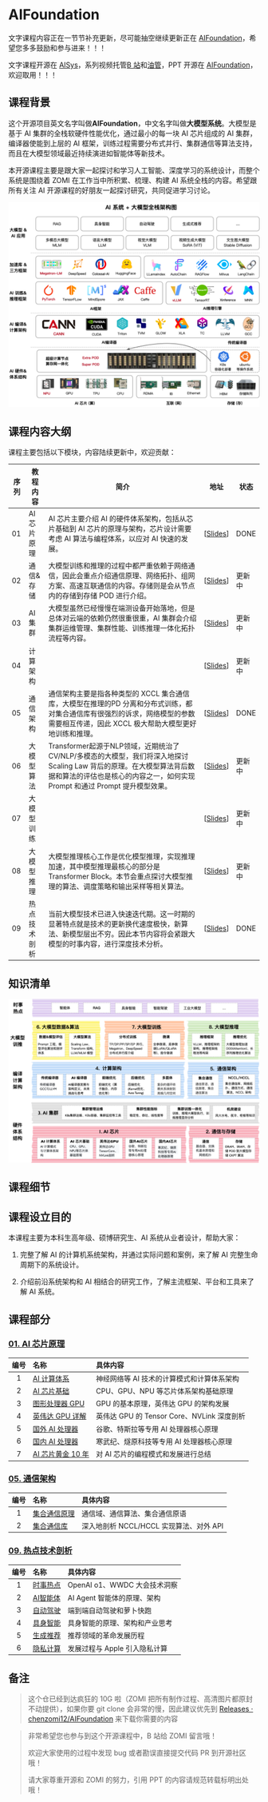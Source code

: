 # AIFoundation

文字课程内容正在一节节补充更新，尽可能抽空继续更新正在 [AIFoundation](https://github.com/chenzomi12/AIFoundation/)，希望您多多鼓励和参与进来！！！

文字课程开源在 [AISys](https://chenzomi12.github.io/)，系列视频托管[B 站](https://space.bilibili.com/517221395)和[油管](https://www.youtube.com/@zomi6222/videos)，PPT 开源在 [AIFoundation](https://github.com/chenzomi12/AIFoundation/)，欢迎取用！！！

## 课程背景

这个开源项目英文名字叫做**AIFoundation**，中文名字叫做**大模型系统**。大模型是基于 AI 集群的全栈软硬件性能优化，通过最小的每一块 AI 芯片组成的 AI 集群，编译器使能到上层的 AI 框架，训练过程需要分布式并行、集群通信等算法支持，而且在大模型领域最近持续演进如智能体等新技术。

本开源课程主要是跟大家一起探讨和学习人工智能、深度学习的系统设计，而整个系统是围绕着 ZOMI 在工作当中所积累、梳理、构建 AI 系统全栈的内容。希望跟所有关注 AI 开源课程的好朋友一起探讨研究，共同促进学习讨论。

![大模型系统全栈](images/aifoundation01.png)

## 课程内容大纲

课程主要包括以下模块，内容陆续更新中，欢迎贡献：

| 序列 | 教程内容 | 简介 | 地址 | 状态 |
| --- | --------------- | ------------------------------------------------------------------------------------------------- | ---------------------------- | ---- |
| 01 | AI 芯片原理 | AI 芯片主要介绍 AI 的硬件体系架构，包括从芯片基础到 AI 芯片的原理与架构，芯片设计需要考虑 AI 算法与编程体系，以应对 AI 快速的发展。 | [[Slides](./01AIChip/)] | DONE |
| 02 | 通信&存储 | 大模型训练和推理的过程中都严重依赖于网络通信，因此会重点介绍通信原理、网络拓扑、组网方案、高速互联通信的内容。存储则是会从节点内的存储到存储 POD 进行介绍。 | [[Slides](./02StorComm/)] | 更新中 |
| 03 | AI 集群 | 大模型虽然已经慢慢在端测设备开始落地，但是总体对云端的依赖仍然很重很重，AI 集群会介绍集群运维管理、集群性能、训练推理一体化拓扑流程等内容。 | [[Slides]()] | 更新中 |
| 04 | 计算架构 |                                                                                                   | [[Slides]()] | 更新中 |
| 05 | 通信架构 | 通信架构主要是指各种类型的 XCCL 集合通信库，大模型在推理的PD 分离和分布式训练，都对集合通信库有很强烈的诉求，网络模型的参数需要相互传递，因此 XCCL 极大帮助大模型更好地训练和推理。 | [[Slides](./05XCCL/)] | DONE |
| 06 | 大模型算法 | Transformer起源于NLP领域，近期统治了 CV/NLP/多模态的大模型，我们将深入地探讨 Scaling Law 背后的原理。在大模型算法背后数据和算法的评估也是核心的内容之一，如何实现 Prompt 和通过 Prompt 提升模型效果。 | [[Slides](./06Algo&Data/)] | 更新中 |
| 07 | 大模型训练 |                                                                                                   | [[Slides]()] | 更新中 |
| 08 | 大模型推理 | 大模型推理核心工作是优化模型推理，实现推理加速，其中模型推理最核心的部分是Transformer Block。本节会重点探讨大模型推理的算法、调度策略和输出采样等相关算法。 | [[Slides](./08Infer/)] | 更新中 |
| 09 | 热点技术剖析 | 当前大模型技术已进入快速迭代期。这一时期的显著特点就是技术的更新换代速度极快，新算法、新模型层出不穷。因此本节内容将会紧跟大模型的时事内容，进行深度技术分析。 | [[Slides](./09News/)] | DONE |

## 知识清单

![大模型系统全栈](images/aifoundation02.png)

## 课程细节

## 课程设立目的

本课程主要为本科生高年级、硕博研究生、AI 系统从业者设计，帮助大家：

1. 完整了解 AI 的计算机系统架构，并通过实际问题和案例，来了解 AI 完整生命周期下的系统设计。

2. 介绍前沿系统架构和 AI 相结合的研究工作，了解主流框架、平台和工具来了解 AI 系统。

## 课程部分

### **[01. AI 芯片原理](./01AIChip/)**

| 编号  | 名称       | 具体内容      |
|:---:|:----- |:--- |
| 1      | [AI 计算体系](./01AIChip/01Foundation/) | 神经网络等 AI 技术的计算模式和计算体系架构  |
| 2      | [AI 芯片基础](./01AIChip/02ChipBase/)   | CPU、GPU、NPU 等芯片体系架构基础原理       |
| 3      | [图形处理器 GPU](./01AIChip/03GPUBase/)  | GPU 的基本原理，英伟达 GPU 的架构发展  |
| 4      | [英伟达 GPU 详解](./01AIChip/04NVIDIA/) | 英伟达 GPU 的 Tensor Core、NVLink 深度剖析 |
| 5      | [国外 AI 处理器](./01AIChip/05Abroad/)   | 谷歌、特斯拉等专用 AI 处理器核心原理  |
| 6      | [国内 AI 处理器](./01AIChip/06Domestic/)   | 寒武纪、燧原科技等专用 AI 处理器核心原理  |
| 7      | [AI 芯片黄金 10 年](./01AIChip/07Thought/)   | 对 AI 芯片的编程模式和发展进行总结  |

### **[05. 通信架构](./05XCCL/)**

| 编号  | 名称       | 具体内容      |
|:---:|:----- |:--- |
| 1      | [集合通信原理](./05XCCL/01Communicate/) | 通信域、通信算法、集合通信原语  |
| 2      | [集合通信库](./05XCCL/02CommLibrary/)   | 深入地剖析 NCCL/HCCL 实现算法、对外 API  |

### **[09. 热点技术剖析](./09News/)**

| 编号  | 名称       | 具体内容      |
|:---:|:----- |:--- |
| 1      | [时事热点](./09News/00Others/)   |  OpenAI o1、WWDC 大会技术洞察   |
| 2      | [AI智能体](./09News/01Agent/)   | AI Agent 智能体的原理、架构   |
| 3      | [自动驾驶](./09News/02AutoDrive/)   |  端到端自动驾驶和萝卜快跑  |
| 4      | [具身智能](./09News/03Embodied/)   |  具身智能的原理、架构和产业思考  |
| 5      | [生成推荐](./09News/04Remmcon/)   |  推荐领域的革命发展历程  |
| 6      | [隐私计算](./09News/05Computer/)   |  发展过程与 Apple 引入隐私计算  |

## 备注

> 这个仓已经到达疯狂的 10G 啦（ZOMI 把所有制作过程、高清图片都原封不动提供），如果你要 git clone 会非常的慢，因此建议优先到  [Releases · chenzomi12/AIFoundation](https://github.com/chenzomi12/AIFoundation/releases) 来下载你需要的内容

> 非常希望您也参与到这个开源课程中，B 站给 ZOMI 留言哦！
> 
> 欢迎大家使用的过程中发现 bug 或者勘误直接提交代码 PR 到开源社区哦！
> 
> 请大家尊重开源和 ZOMI 的努力，引用 PPT 的内容请规范转载标明出处哦！